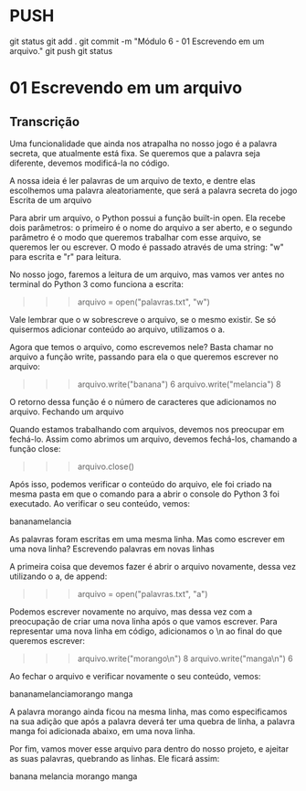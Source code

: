 
# ###################################################################################################################################################################
# ###################################################################################################################################################################
# PUSH

git status
git add .
git commit -m "Módulo 6 - 01 Escrevendo em um arquivo."
git push
git status


# ###################################################################################################################################################################
# ###################################################################################################################################################################
# 01 Escrevendo em um arquivo

## Transcrição

Uma funcionalidade que ainda nos atrapalha no nosso jogo é a palavra secreta, que atualmente está fixa. Se queremos que a palavra seja diferente, devemos modificá-la no código.

A nossa ideia é ler palavras de um arquivo de texto, e dentre elas escolhemos uma palavra aleatoriamente, que será a palavra secreta do jogo
Escrita de um arquivo

Para abrir um arquivo, o Python possui a função built-in open. Ela recebe dois parâmetros: o primeiro é o nome do arquivo a ser aberto, e o segundo parâmetro é o modo que queremos trabalhar com esse arquivo, se queremos ler ou escrever. O modo é passado através de uma string: "w" para escrita e "r" para leitura.

No nosso jogo, faremos a leitura de um arquivo, mas vamos ver antes no terminal do Python 3 como funciona a escrita:

>>> arquivo = open("palavras.txt", "w")

Vale lembrar que o w sobrescreve o arquivo, se o mesmo existir. Se só quisermos adicionar conteúdo ao arquivo, utilizamos o a.

Agora que temos o arquivo, como escrevemos nele? Basta chamar no arquivo a função write, passando para ela o que queremos escrever no arquivo:

>>> arquivo.write("banana")
6
>>> arquivo.write("melancia")
8

O retorno dessa função é o número de caracteres que adicionamos no arquivo.
Fechando um arquivo

Quando estamos trabalhando com arquivos, devemos nos preocupar em fechá-lo. Assim como abrimos um arquivo, devemos fechá-los, chamando a função close:

>>> arquivo.close()

Após isso, podemos verificar o conteúdo do arquivo, ele foi criado na mesma pasta em que o comando para a abrir o console do Python 3 foi executado. Ao verificar o seu conteúdo, vemos:

bananamelancia

As palavras foram escritas em uma mesma linha. Mas como escrever em uma nova linha?
Escrevendo palavras em novas linhas

A primeira coisa que devemos fazer é abrir o arquivo novamente, dessa vez utilizando o a, de append:

>>> arquivo = open("palavras.txt", "a")

Podemos escrever novamente no arquivo, mas dessa vez com a preocupação de criar uma nova linha após o que vamos escrever. Para representar uma nova linha em código, adicionamos o \n ao final do que queremos escrever:

>>> arquivo.write("morango\n")
8
>>> arquivo.write("manga\n")
6

Ao fechar o arquivo e verificar novamente o seu conteúdo, vemos:

bananamelanciamorango
manga

A palavra morango ainda ficou na mesma linha, mas como especificamos na sua adição que após a palavra deverá ter uma quebra de linha, a palavra manga foi adicionada abaixo, em uma nova linha.

Por fim, vamos mover esse arquivo para dentro do nosso projeto, e ajeitar as suas palavras, quebrando as linhas. Ele ficará assim:

banana
melancia
morango
manga